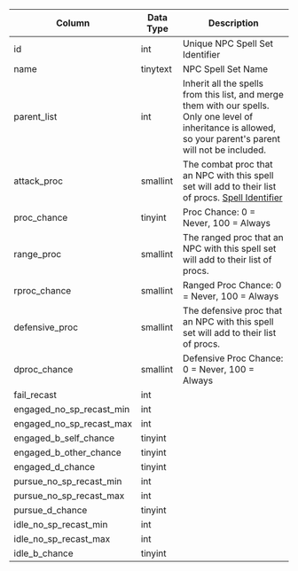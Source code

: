 | Column                   | Data Type | Description                                                                                                                                                    |
| ------------------------ | --------- | -------------------------------------------------------------------------------------------------------------------------------------------------------------- |
| id                       | int       | Unique NPC Spell Set Identifier                                                                                                                                |
| name                     | tinytext  | NPC Spell Set Name                                                                                                                                             |
| parent_list              | int       | Inherit all the spells from this list, and merge them with our spells. Only one level of inheritance is allowed, so your parent's parent will not be included. |
| attack_proc              | smallint  | The combat proc that an NPC with this spell set will add to their list of procs. [Spell Identifier](spells_new.md)                                             |
| proc_chance              | tinyint   | Proc Chance: 0 = Never, 100 = Always                                                                                                                           |
| range_proc               | smallint  | The ranged proc that an NPC with this spell set will add to their list of procs.                                                                               |
| rproc_chance             | smallint  | Ranged Proc Chance: 0 = Never, 100 = Always                                                                                                                    |
| defensive_proc           | smallint  | The defensive proc that an NPC with this spell set will add to their list of procs.                                                                            |
| dproc_chance             | smallint  | Defensive Proc Chance: 0 = Never, 100 = Always                                                                                                                 |
| fail_recast              | int       |                                                                                                                                                                |
| engaged_no_sp_recast_min | int       |                                                                                                                                                                |
| engaged_no_sp_recast_max | int       |                                                                                                                                                                |
| engaged_b_self_chance    | tinyint   |                                                                                                                                                                |
| engaged_b_other_chance   | tinyint   |                                                                                                                                                                |
| engaged_d_chance         | tinyint   |                                                                                                                                                                |
| pursue_no_sp_recast_min  | int       |                                                                                                                                                                |
| pursue_no_sp_recast_max  | int       |                                                                                                                                                                |
| pursue_d_chance          | tinyint   |                                                                                                                                                                |
| idle_no_sp_recast_min    | int       |                                                                                                                                                                |
| idle_no_sp_recast_max    | int       |                                                                                                                                                                |
| idle_b_chance            | tinyint   |                                                                                                                                                                |